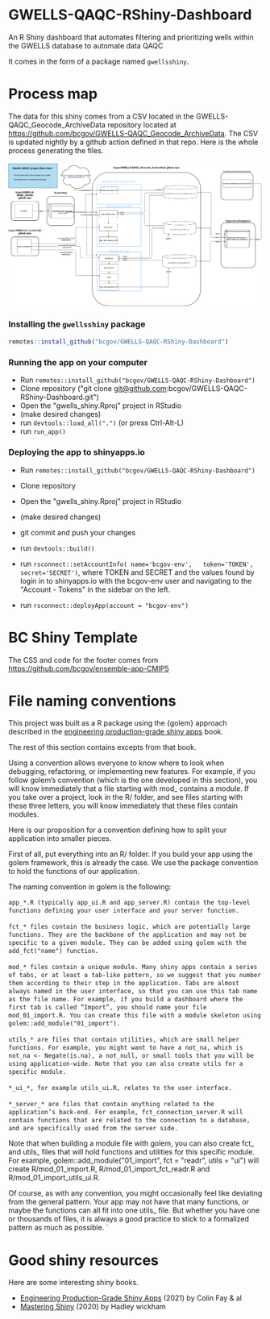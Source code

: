# GWELLS-QAQC-RShiny-Dashboard
An R Shiny dashboard that automates filtering and prioritizing wells within the GWELLS database to automate data QAQC

It comes in the form of a package named `gwellsshiny`.

# Process map     

The data for this shiny comes from a CSV located in the GWELLS-QAQC_Geocode_ArchiveData repository located at https://github.com/bcgov/GWELLS-QAQC_Geocode_ArchiveData.  The CSV is updated nightly by a github action defined in that repo.  Here is the whole process generating the files.

![](inst/app/www/images/gwells.drawio2.png)

### Installing the `gwellsshiny` package  

```r
remotes::install_github("bcgov/GWELLS-QAQC-RShiny-Dashboard")
```

### Running the app on your computer  

 - Run `remotes::install_github("bcgov/GWELLS-QAQC-RShiny-Dashboard")`  
 - Clone repository ("git clone git@github.com:bcgov/GWELLS-QAQC-RShiny-Dashboard.git")  
 - Open the "gwells_shiny.Rproj" project in RStudio  
 - (make desired changes)  
 - run `devtools::load_all(".")`   (or press Ctrl-Alt-L)  
 - run `run_app()`  

### Deploying the app to shinyapps.io  

 - Run `remotes::install_github("bcgov/GWELLS-QAQC-RShiny-Dashboard")`
 - Clone repository
 - Open the "gwells_shiny.Rproj" project in RStudio
 - (make desired changes)   
 - git commit and push your changes
 - run `devtools::build()`
 - run `rsconnect::setAccountInfo(
     name='bcgov-env',  
     token='TOKEN',  
     secret='SECRET')`,  where  TOKEN and SECRET and the values found by login in to shinyapps.io with the bcgov-env user and navigating to the "Account - Tokens" in the sidebar on the left.    
    
 - run `rsconnect::deployApp(account = "bcgov-env")`  


# BC Shiny Template  

The CSS and code for the footer comes from https://github.com/bcgov/ensemble-app-CMIP5

# File naming conventions   

This project was built as a R package using the {golem} approach described in the [engineering production-grade shiny apps](https://engineering-shiny.org/structuring-project.html#conventions-matter) book.  


The rest of this section contains excepts from that book.  

Using a convention allows everyone to know where to look when debugging, refactoring, or implementing new features. For example, if you follow golem’s convention (which is the one developed in this section), you will know immediately that a file starting with mod_ contains a module. If you take over a project, look in the R/ folder, and see files starting with these three letters, you will know immediately that these files contain modules.

Here is our proposition for a convention defining how to split your application into smaller pieces.

First of all, put everything into an R/ folder. If you build your app using the golem framework, this is already the case. We use the package convention to hold the functions of our application.

The naming convention in golem is the following:

    app_*.R (typically app_ui.R and app_server.R) contain the top-level functions defining your user interface and your server function.

    fct_* files contain the business logic, which are potentially large functions. They are the backbone of the application and may not be specific to a given module. They can be added using golem with the add_fct("name") function.

    mod_* files contain a unique module. Many shiny apps contain a series of tabs, or at least a tab-like pattern, so we suggest that you number them according to their step in the application. Tabs are almost always named in the user interface, so that you can use this tab name as the file name. For example, if you build a dashboard where the first tab is called “Import”, you should name your file mod_01_import.R. You can create this file with a module skeleton using golem::add_module("01_import").

    utils_* are files that contain utilities, which are small helper functions. For example, you might want to have a not_na, which is not_na <- Negate(is.na), a not_null, or small tools that you will be using application-wide. Note that you can also create utils for a specific module.

    *_ui_*, for example utils_ui.R, relates to the user interface.

    *_server_* are files that contain anything related to the application’s back-end. For example, fct_connection_server.R will contain functions that are related to the connection to a database, and are specifically used from the server side.

Note that when building a module file with golem, you can also create fct_ and utils_ files that will hold functions and utilities for this specific module. For example, golem::add_module("01_import", fct = "readr", utils = "ui") will create R/mod_01_import.R, R/mod_01_import_fct_readr.R and R/mod_01_import_utils_ui.R.

Of course, as with any convention, you might occasionally feel like deviating from the general pattern. Your app may not have that many functions, or maybe the functions can all fit into one utils_ file. But whether you have one or thousands of files, it is always a good practice to stick to a formalized pattern as much as possible.
`


# Good shiny resources      

Here are some interesting shiny books.  

* [Engineering Production-Grade Shiny Apps](https://engineering-shiny.org/) (2021) by Colin Fay & al
* [Mastering Shiny](https://mastering-shiny.org/) (2020) by Hadley wickham
